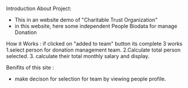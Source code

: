 Introduction About Project:
* This in an website demo of "Charitable Trust Organization"
* in this website, here some independent People Biodata for manage Donation


How it Works :
if clicked on "added to team" button its complete 3 works  
1.select person for donation management team.
2.Calculate total person selected.
3. calculate their total monthly salary and display.

Benifits of this site :
* make decison for selection for team by viewing people profile.

